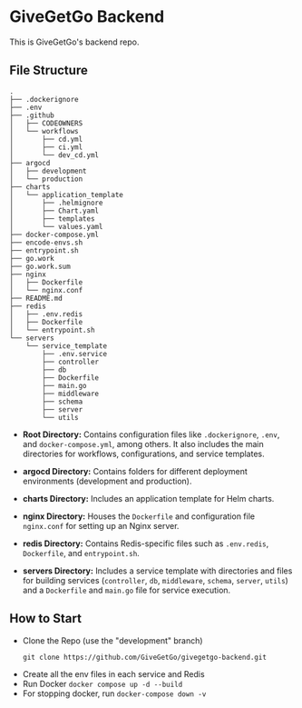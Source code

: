# GiveGetGo Backend

This is GiveGetGo's backend repo.

## File Structure

    .
    ├── .dockerignore
    ├── .env
    ├── .github
    │   ├── CODEOWNERS
    │   └── workflows
    │       ├── cd.yml
    │       ├── ci.yml
    │       └── dev_cd.yml
    ├── argocd
    │   ├── development
    │   └── production
    ├── charts
    │   └── application_template
    │       ├── .helmignore
    │       ├── Chart.yaml
    │       ├── templates
    │       └── values.yaml
    ├── docker-compose.yml
    ├── encode-envs.sh
    ├── entrypoint.sh
    ├── go.work
    ├── go.work.sum
    ├── nginx
    │   ├── Dockerfile
    │   └── nginx.conf
    ├── README.md
    ├── redis
    │   ├── .env.redis
    │   ├── Dockerfile
    │   └── entrypoint.sh
    └── servers
        └── service_template
            ├── .env.service
            ├── controller
            ├── db
            ├── Dockerfile
            ├── main.go
            ├── middleware
            ├── schema
            ├── server
            └── utils

   - **Root Directory:** Contains configuration files like `.dockerignore`, `.env`, and `docker-compose.yml`, among others. It also includes the main directories for workflows, configurations, and service templates.

- **argocd Directory:** Contains folders for different deployment environments (development and production).

- **charts Directory:** Includes an application template for Helm charts.

- **nginx Directory:** Houses the `Dockerfile` and configuration file `nginx.conf` for setting up an Nginx server.

- **redis Directory:** Contains Redis-specific files such as `.env.redis`, `Dockerfile`, and `entrypoint.sh`.

- **servers Directory:** Includes a service template with directories and files for building services (`controller`, `db`, `middleware`, `schema`, `server`, `utils`) and a `Dockerfile` and `main.go` file for service execution.

## How to Start

 - Clone the Repo (use the "development" branch)
   ```
   git clone https://github.com/GiveGetGo/givegetgo-backend.git
   ```
 - Create all the env files in each service and Redis 
 - Run Docker
`docker compose up -d --build`
- For stopping docker, run `docker-compose down -v`
